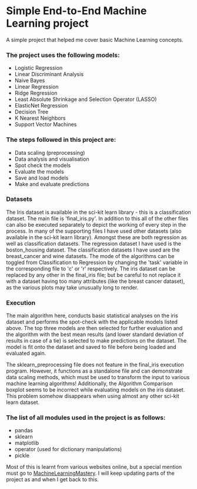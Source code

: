 # Simple End-to-End Machine Learning project


A simple project that helped me cover basic Machine Learning concepts. 

### The project uses the following **models**:

 - Logistic Regression
 - Linear Discriminant Analysis
 - Naive Bayes 
 - Linear Regression
 - Ridge Regression
 - Least Absolute Shrinkage and Selection Operator (LASSO)
 - ElasticNet Regression
 - Decision Tree 
 - K Nearest Neighbors 
 - Support Vector Machines 
 

### **The steps followed in this project are**:
 
 - Data scaling (preprocessing)
 - Data analysis and visualisation
 - Spot check the models
 - Evaluate the models
 - Save and load models
 - Make and evaluate predictions
 
### Datasets 

The Iris dataset is available in the sci-kit learn library - this is a classification dataset. The main file is 'final_iris.py'. In addition to this all of the other files can also be executed separately to depict the working of every step in the process. In many of the supporting files I have used other datasets (also available in the sci-kit learn library). Amongst these are both regression as well as classification datasets. The regression dataset I have used is the boston_housing dataset. The classification datasets I have used are the breast_cancer and wine datasets. The mode of the algorithms can be toggled from Classification to Regression by changing the 'task' variable in the corresponding file to 'c' or 'r' respectively. The iris dataset can be replaced by any other in the final_iris file; but be careful to not replace it with a dataset having too many attributes (like the breast cancer dataset), as the various plots may take unusually long to render.
 
### Execution

The main algorithm here, conducts basic statistical analyses on the iris dataset and performs the spot-check with the applicable models listed above. The top three models are then selected for further evaluation and the algorithm with the best mean results (and lower standard deviation of results in case of a tie) is selected to make predictions on the dataset. The model is fit onto the dataset and saved to file before being loaded and evaluated again. 

The sklearn_preprocessing file does not feature in the final_iris execution program. However, it functions as a standalone file and can demonstrate data scaling methods, which must be used to transform the input to various machine learning algorithms! Additionally, the Algorithm Comparison boxplot seems to be incorrect while evaluating models on the iris dataset. This problem somehow disappears when using almost any other sci-kit learn dataset.

### The list of all **modules** used in the project is as follows:
- pandas
- sklearn
- matplotlib
- operator (used for dictionary manipulations)
- pickle
 
Most of this is learnt from various websites online, but a special mention must go to [MachineLearningMastery](https://machinelearningmastery.com/).
I will keep updating parts of the project as and when I get back to this.
